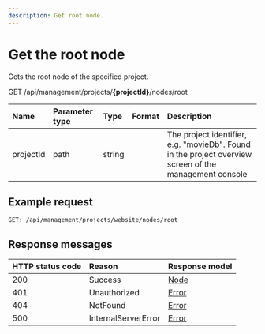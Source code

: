 ```yaml
---
description: Get root node.
---
```

# Get the root node

Gets the root node of the specified project.

<span class="label label--get">GET</span> /api/management/projects/**{projectId}**/nodes/root

| Name | Parameter type | Type | Format | Description |
| :- | :- | :- | :- | :- |
| projectId | path | string |  | The project identifier, e.g. "movieDb". Found in the project overview screen of the management console |

## Example request

```http
GET: /api/management/projects/website/nodes/root
```

## Response messages

| HTTP status code | Reason | Response model |
|:-|:-|:-|
| 200 | Success | [Node](/model/node.md) |
| 401 | Unauthorized | [Error](/key-concepts/errors.md) |
| 404 | NotFound | [Error](/key-concepts/errors.md) |
| 500 | InternalServerError | [Error](/key-concepts/errors.md) |

